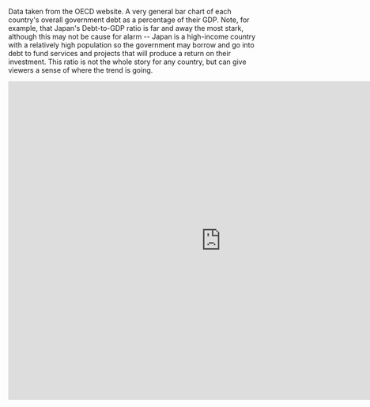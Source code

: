 Data taken from the OECD website. A very general bar chart of each country's overall government debt as a percentage of their GDP. Note, for example, that Japan's Debt-to-GDP ratio is far and away the most stark, although this may not be cause for alarm -- Japan is a high-income country with a relatively high population so the government may borrow and go into debt to fund services and projects that will produce a return on their investment. This ratio is not the whole story for any country, but can give viewers a sense of where the trend is going.


<iframe src="https://data.oecd.org/chart/6BkS" width="860" height="645" style="border: 0" mozallowfullscreen="true" webkitallowfullscreen="true" allowfullscreen="true"><a href="https://data.oecd.org/chart/6BkS" target="_blank">OECD Chart: General government debt, Total, % of GDP, Annual, last 5 years</a></iframe>
